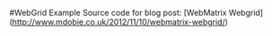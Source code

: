 #WebGrid Example
Source code for blog post: [WebMatrix Webgrid] (http://www.mdobie.co.uk/2012/11/10/webmatrix-webgrid/)